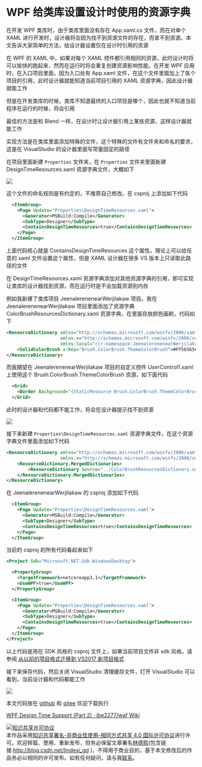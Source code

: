# WPF 给类库设置设计时使用的资源字典

在开发 WPF 类库时，由于类库里面没有存在 App.xaml.cs 文件，而在对单个 XAML 进行开发时，设计器将会因为找不到资源文件的存在，而拿不到资源。本文告诉大家简单的方法，给设计器设置仅在设计时引用的资源

<!--more-->
<!-- 发布 -->

在 WPF 的 XAML 中，如果对每个 XAML 控件都引用相同的资源，此时设计时将可以愉快的跑起来，然而在运行时将会重复创建资源影响性能。在开发 WPF 应用时，在入口项目里面，因为入口处有 App.xaml 文件，在这个文件里面加上了各个项目的引用，此时设计器就能知道当前项目引用的 XAML 资源字典，因此设计器就能工作

但是在开发类库的时候，类库不知道最终的入口项目是哪个，因此也就不知道当前程序在运行的时候，将会引用

最佳的方法是和 Blend 一样，在设计时让设计器引用上某些资源，这样设计器就能工作

实现方法是在类库里面添加特殊的文件，这个特殊的文件有文件夹和命名的要求，这是在 VisualStudio 的设计器里面写常量固定的路径

在项目里面新建 `Properties` 文件夹，在 `Properties` 文件夹里面新建 DesignTimeResources.xaml 资源字典文件，大概如下

<!-- ![](image/WPF 给类库设置设计时使用的资源字典/WPF 给类库设置设计时使用的资源字典0.png) -->

![](http://image.acmx.xyz/lindexi%2F202142292019449.jpg)

这个文件的命名规则是有约定的，不推荐自己修改。在 csproj 上添加如下代码

```xml
  <ItemGroup>
    <Page Update="Properties\DesignTimeResources.xaml">
      <Generator>MSBuild:Compile</Generator>
      <SubType>Designer</SubType>
      <ContainsDesignTimeResources>true</ContainsDesignTimeResources>
    </Page>
  </ItemGroup>
```

上面代码核心就是 ContainsDesignTimeResources 这个属性。理论上可以给任意的 xaml 文件设置这个属性，但是 XAML 设计器在很多 VS 版本上只读取此路径的文件

在 DesignTimeResources.xaml 资源字典添加对其他资源字典的引用，即可实现让类库的设计器找到资源，而在运行时是不会加载资源到内存

例如我新建了类库项目 JeenalerenenearWerjilakaw 项目。我在 JeenalerenenearWerjilakaw 项目里面添加了资源字典 ColorBrushResourcesDictionary.xaml 资源字典，在里面存放颜色画刷，代码如下

```xml
<ResourceDictionary xmlns="http://schemas.microsoft.com/winfx/2006/xaml/presentation"
                    xmlns:x="http://schemas.microsoft.com/winfx/2006/xaml"
                    xmlns:local="clr-namespace:JeenalerenenearWerjilakaw">
    <SolidColorBrush x:Key="Brush.ColorBrush.ThemeColorBrush">#FF565656</SolidColorBrush>
</ResourceDictionary>
```

而我期望在 JeenalerenenearWerjilakaw 项目的自定义控件 UserControl1.xaml 上使用这个 Brush.ColorBrush.ThemeColorBrush 资源，如下面代码

```xml
  <Grid>
    <Border Background="{StaticResource Brush.ColorBrush.ThemeColorBrush}" Margin="10,10,10,10"></Border>
  </Grid>
```

此时的设计器和代码都不能工作，将会在设计器提示找不到资源

<!-- ![](image/WPF 给类库设置设计时使用的资源字典/WPF 给类库设置设计时使用的资源字典2.png) -->

![](http://image.acmx.xyz/lindexi%2F2021422932291920.jpg)

接下来新建 `Properties\DesignTimeResources.xaml` 资源字典文件，在这个资源字典文件里面添加如下代码

```xml
<ResourceDictionary xmlns="http://schemas.microsoft.com/winfx/2006/xaml/presentation"
                    xmlns:x="http://schemas.microsoft.com/winfx/2006/xaml">
    <ResourceDictionary.MergedDictionaries>
        <ResourceDictionary Source="../ColorBrushResourcesDictionary.xaml"></ResourceDictionary>
    </ResourceDictionary.MergedDictionaries>
</ResourceDictionary>
```

在 JeenalerenenearWerjilakaw 的 csproj 添加如下代码

```xml
  <ItemGroup>
    <Page Update="Properties\DesignTimeResources.xaml">
      <Generator>MSBuild:Compile</Generator>
      <SubType>Designer</SubType>
      <ContainsDesignTimeResources>true</ContainsDesignTimeResources>
    </Page>
  </ItemGroup>
```

当前的 csproj 的所有代码看起来如下

```xml
<Project Sdk="Microsoft.NET.Sdk.WindowsDesktop">

  <PropertyGroup>
    <TargetFramework>netcoreapp3.1</TargetFramework>
    <UseWPF>true</UseWPF>
  </PropertyGroup>

  <ItemGroup>
    <Page Update="Properties\DesignTimeResources.xaml">
      <Generator>MSBuild:Compile</Generator>
      <SubType>Designer</SubType>
      <ContainsDesignTimeResources>true</ContainsDesignTimeResources>
    </Page>
  </ItemGroup>
</Project>
```

以上代码是用在 SDK 风格的 csproj 文件上，如果当前项目文件非 sdk 风格，请参阅 [从以前的项目格式迁移到 VS2017 新项目格式](https://blog.lindexi.com/post/%E4%BB%8E%E4%BB%A5%E5%89%8D%E7%9A%84%E9%A1%B9%E7%9B%AE%E6%A0%BC%E5%BC%8F%E8%BF%81%E7%A7%BB%E5%88%B0-VS2017-%E6%96%B0%E9%A1%B9%E7%9B%AE%E6%A0%BC%E5%BC%8F.html )

接下来保存代码，然后关闭 VisualStudio 清理缓存文件，打开 VisualStudio 可以看到，当前设计器和代码都能工作

<!-- ![](image/WPF 给类库设置设计时使用的资源字典/WPF 给类库设置设计时使用的资源字典1.png) -->

![](http://image.acmx.xyz/lindexi%2F2021422930159898.jpg)

本文代码放在 [github](https://github.com/lindexi/lindexi_gd/tree/41f631f0/JeenalerenenearWerjilakaw ) 和 [gitee](https://gitee.com/lindexi/lindexi_gd/tree/41f631f0/JeenalerenenearWerjilakaw) 欢迎下载执行

[WPF Design Time Support (Part 2) · jbe2277/waf Wiki](https://github.com/jbe2277/waf/wiki/WPF-Design-Time-Support-(Part-2) )

<a rel="license" href="http://creativecommons.org/licenses/by-nc-sa/4.0/"><img alt="知识共享许可协议" style="border-width:0" src="https://licensebuttons.net/l/by-nc-sa/4.0/88x31.png" /></a><br />本作品采用<a rel="license" href="http://creativecommons.org/licenses/by-nc-sa/4.0/">知识共享署名-非商业性使用-相同方式共享 4.0 国际许可协议</a>进行许可。欢迎转载、使用、重新发布，但务必保留文章署名[林德熙](http://blog.csdn.net/lindexi_gd)(包含链接:http://blog.csdn.net/lindexi_gd )，不得用于商业目的，基于本文修改后的作品务必以相同的许可发布。如有任何疑问，请与我[联系](mailto:lindexi_gd@163.com)。
